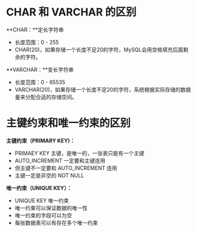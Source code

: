 # CHAR 和 VARCHAR 的区别

**CHAR：**定长字符串

* 长度范围：0 - 255
* CHAR(20)，如果存储一个长度不足20的字符，MySQL会用空格填充后面剩余的字符。



**VARCHAR：**变长字符串

* 长度范围：0 - 65535 
* VARCHAR(20)，如果存储一个长度不足20的字符，系统根据实际存储的数据量来分配合适的存储空间。

# 主键约束和唯一约束的区别

**主键约束（PRIMARY KEY)：**

- PRIMAEY KEY 主键，是唯一的，一张表只能有一个主键
- AUTO_INCREMENT 一定要和主键连用
- 但主键不一定要和 AUTO_INCREMENT 连用
- 主键一定是非空的 NOT NULL

**唯一约束（UNIQUE KEY）：**

- UNIQUE KEY 唯一约束
- 唯一约束可以保证数据的唯一性
- 唯一约束的字段可以为空
- 每张数据表可以有存在多个唯一约束